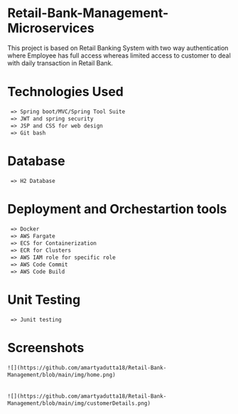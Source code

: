 # Retail-Bank-Management-Microservices
   This project is based on Retail Banking System with two way authentication where Employee has full access whereas limited access to customer to deal with daily transaction in Retail Bank.
   



# Technologies Used
     => Spring boot/MVC/Spring Tool Suite
     => JWT and spring security
     => JSP and CSS for web design
     => Git bash

# Database
     => H2 Database

# Deployment and Orchestartion tools
     => Docker
     => AWS Fargate
     => ECS for Containerization
     => ECR for Clusters
     => AWS IAM role for specific role
     => AWS Code Commit
     => AWS Code Build
# Unit Testing
     => Junit testing
     
# Screenshots
    
    ![](https://github.com/amartyadutta18/Retail-Bank-Management/blob/main/img/home.png)
    
    
    ![](https://github.com/amartyadutta18/Retail-Bank-Management/blob/main/img/customerDetails.png)
    

    
  
